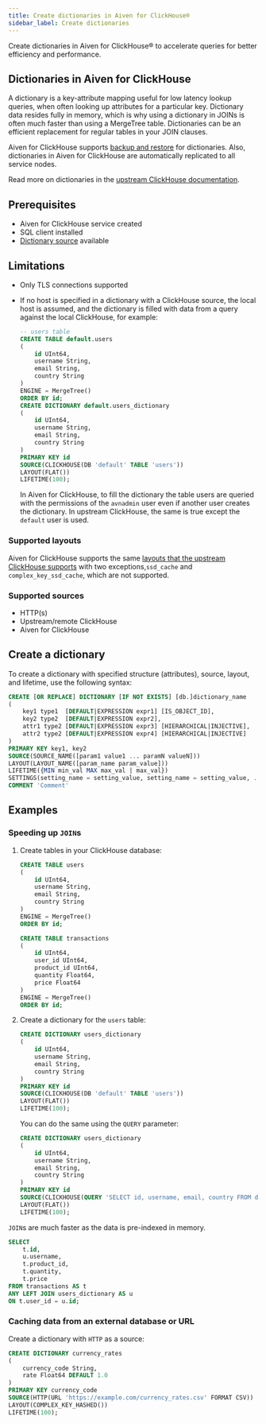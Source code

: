 ```yaml
---
title: Create dictionaries in Aiven for ClickHouse®
sidebar_label: Create dictionaries
---
```


Create dictionaries in Aiven for ClickHouse® to accelerate queries for better efficiency and performance.

## Dictionaries in Aiven for ClickHouse

A dictionary is a key-attribute mapping useful for low latency lookup queries, when
often looking up attributes for a particular key. Dictionary data resides fully in memory,
which is why using a dictionary in JOINs is often much faster than using a MergeTree table.
Dictionaries can be an efficient replacement for regular tables in your JOIN clauses.

Aiven for ClickHouse supports
[backup and restore](/docs/products/clickhouse/concepts/disaster-recovery#backup-and-restore)
for dictionaries. Also, dictionaries in Aiven for ClickHouse are automatically replicated
to all service nodes.

Read more on dictionaries in the
[upstream ClickHouse documentation](https://clickhouse.com/docs/en/sql-reference/dictionaries).

## Prerequisites

- Aiven for ClickHouse service created
- SQL client installed
- [Dictionary source](/docs/products/clickhouse/howto/create-dictionary#supported-sources)
  available

<!--
- Credentials integration for remote ClickHouse, PostgreSQL®, or MySQL® if to be used as
  sources
-->

## Limitations

- Only TLS connections supported
- If no host is specified in a dictionary with a ClickHouse source, the local host is
  assumed, and the dictionary is filled with data from a query against the local ClickHouse,
  for example:

  ```sql
  -- users table
  CREATE TABLE default.users
  (
      id UInt64,
      username String,
      email String,
      country String
  )
  ENGINE = MergeTree()
  ORDER BY id;
  CREATE DICTIONARY default.users_dictionary
  (
      id UInt64,
      username String,
      email String,
      country String
  )
  PRIMARY KEY id
  SOURCE(CLICKHOUSE(DB 'default' TABLE 'users'))
  LAYOUT(FLAT())
  LIFETIME(100);
  ```

  In Aiven for ClickHouse, to fill the dictionary the table users are queried with
  the permissions of the `avnadmin` user even if another user creates the dictionary.
  In upstream ClickHouse, the same is true except the `default` user is used.

### Supported layouts

Aiven for ClickHouse supports the same
[layouts that the upstream ClickHouse supports](https://clickhouse.com/docs/en/sql-reference/dictionaries#ways-to-store-dictionaries-in-memory)
with two exceptions,`ssd_cache` and `complex_key_ssd_cache`, which are not supported.

### Supported sources

- HTTP(s)
- Upstream/remote ClickHouse
- Aiven for ClickHouse

<!--
- Upstream/remote MySQL®
- Aiven for MySQL
- Upstream/remote PostgreSQL®
- Aiven for PostgreSQL
-->

## Create a dictionary

To create a dictionary with specified structure (attributes), source, layout, and lifetime,
use the following syntax:

```sql
CREATE [OR REPLACE] DICTIONARY [IF NOT EXISTS] [db.]dictionary_name
(
    key1 type1  [DEFAULT|EXPRESSION expr1] [IS_OBJECT_ID],
    key2 type2  [DEFAULT|EXPRESSION expr2],
    attr1 type2 [DEFAULT|EXPRESSION expr3] [HIERARCHICAL|INJECTIVE],
    attr2 type2 [DEFAULT|EXPRESSION expr4] [HIERARCHICAL|INJECTIVE]
)
PRIMARY KEY key1, key2
SOURCE(SOURCE_NAME([param1 value1 ... paramN valueN]))
LAYOUT(LAYOUT_NAME([param_name param_value]))
LIFETIME({MIN min_val MAX max_val | max_val})
SETTINGS(setting_name = setting_value, setting_name = setting_value, ...)
COMMENT 'Comment'
```

## Examples

### Speeding up `JOIN`s

1. Create tables in your ClickHouse database:

    ```sql
    CREATE TABLE users
    (
        id UInt64,
        username String,
        email String,
        country String
    )
    ENGINE = MergeTree()
    ORDER BY id;
    ```

    ```sql
    CREATE TABLE transactions
    (
        id UInt64,
        user_id UInt64,
        product_id UInt64,
        quantity Float64,
        price Float64
    )
    ENGINE = MergeTree()
    ORDER BY id;
    ```

1. Create a dictionary for the `users` table:

    ```sql
    CREATE DICTIONARY users_dictionary
    (
        id UInt64,
        username String,
        email String,
        country String
    )
    PRIMARY KEY id
    SOURCE(CLICKHOUSE(DB 'default' TABLE 'users'))
    LAYOUT(FLAT())
    LIFETIME(100);
    ```

    You can do the same using the `QUERY` parameter:

    ```sql
    CREATE DICTIONARY users_dictionary
    (
        id UInt64,
        username String,
        email String,
        country String
    )
    PRIMARY KEY id
    SOURCE(CLICKHOUSE(QUERY 'SELECT id, username, email, country FROM default.users'))
    LAYOUT(FLAT())
    LIFETIME(100);
    ```

`JOIN`s are much faster as the data is pre-indexed in memory.

```sql
SELECT
    t.id,
    u.username,
    t.product_id,
    t.quantity,
    t.price
FROM transactions AS t
ANY LEFT JOIN users_dictionary AS u
ON t.user_id = u.id;
```

### Caching data from an external database or URL

<!--
- Create a dictionary for the `pricing` table in your MySQL database using a composite key:

  ```sql
  CREATE DICTIONARY product_pricing
  (
      product_id UInt64,
      region String,
      price Float64 DEFAULT 0.0
  )
  PRIMARY KEY product_id, region_id
  SOURCE(MYSQL(NAME mysql_named_collection DB 'product_db' TABLE 'pricing'))
  LAYOUT(COMPLEX_KEY_HASHED())
  LIFETIME(MIN 600 MAX 900);
  ```

  This will periodically query the upstream MySQL and store the data in memory.

- Create a dictionary for the `pricing` table in your PostgreSQL database using the `FLAT`
  layout:

  ```sql
  CREATE DICTIONARY product_pricing
  (
      product_id UInt64,
      price Float64 DEFAULT 0.0
  )
  PRIMARY KEY product_id
  SOURCE(POSTGRESQL(NAME psql_named_collection DB 'product_db' SCHEMA 'schema' TABLE 'pricing'))
  LAYOUT(FLAT())
  LIFETIME(0);
  ```

  Because `LIFETIME` is `0`, it has to be manually refreshed as follows:

  ```sql
  SYSTEM RELOAD DICTIONARY product_pricing;
  ```
-->

Create a dictionary with `HTTP` as a source:

```sql
CREATE DICTIONARY currency_rates
(
    currency_code String,
    rate Float64 DEFAULT 1.0
)
PRIMARY KEY currency_code
SOURCE(HTTP(URL 'https://example.com/currency_rates.csv' FORMAT CSV))
LAYOUT(COMPLEX_KEY_HASHED())
LIFETIME(100);
```

<!--
- Create a dictionary for the `users` table in your ClickHouse database using the `FLAT`
  layout:

  ```sql
  CREATE DICTIONARY users_dictionary_remote
  (
      id UInt64,
      username String,
      email String,
      country String
  )
  PRIMARY KEY id
  SOURCE(CLICKHOUSE(NAME remote_clickhouse_named_collection DB 'default' TABLE 'users'))
  LAYOUT(FLAT())
  LIFETIME(100);
  ```
-->
